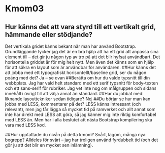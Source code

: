Kmom03
===============================

## Hur känns det att vara styrd till ett vertikalt grid, hämmande eller stödjande?
Det vertikala gridet känns bekant när man har använd Bootstrap. Grundläggande tycker jag det är en bra hjälp att ha ett grid att anpassa sina element till – det gir ju någon typ av tro på att det blir hyfsat användbart. Det horisontella griddet är för mig helt nytt. Men även det känns som en hjälp för att säkra en layout som är användbar för användaren.
##Hur känns det att jobba med ett typografiskt horisontellt/baseline grid, ser du någon poäng med det?
Ja – se ovan
##Berätta om hur du valde typsnitt till din webbplats.
Jag har vald helt standard med ett serif typsnitt för body-texten och ett sans-serif för rubriker. Jag vet inte nog om målgruppen och sidans innehåll i övrigt till att välja annat än standard.
##Har du jobbat med liknande layouttekniker sedan tidigare?
Nej
##Du börjar se hur man kan jobba med LESS, kommentarer på det?
LESS känns intressant (och relevant), men jag får lägga så mycket tid på ramverket och allt annat som inte har direkt med LESS att göra, så jag känner mig inte riktig komfortabel med LESS än. Men har i alla beslutet att nästa Bootstrap kompilering ska vara med LESS kod.

##Hur uppfattade du nivån på detta kmom? Svårt, lagom, många nya begrepp?
Alldeles för svårt – jag har troligen använd fyrdubbelt tid (och det gör ju att det blir en mycket sen inlämning).
